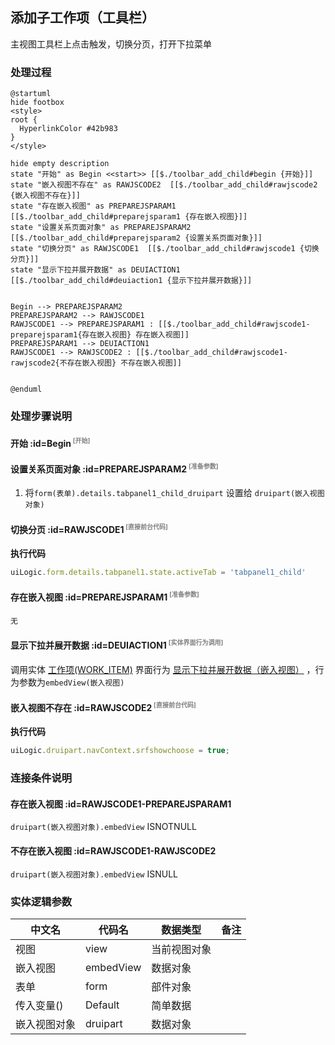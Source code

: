 ## 添加子工作项（工具栏） <!-- {docsify-ignore-all} -->

   主视图工具栏上点击触发，切换分页，打开下拉菜单

### 处理过程

```plantuml
@startuml
hide footbox
<style>
root {
  HyperlinkColor #42b983
}
</style>

hide empty description
state "开始" as Begin <<start>> [[$./toolbar_add_child#begin {开始}]]
state "嵌入视图不存在" as RAWJSCODE2  [[$./toolbar_add_child#rawjscode2 {嵌入视图不存在}]]
state "存在嵌入视图" as PREPAREJSPARAM1  [[$./toolbar_add_child#preparejsparam1 {存在嵌入视图}]]
state "设置关系页面对象" as PREPAREJSPARAM2  [[$./toolbar_add_child#preparejsparam2 {设置关系页面对象}]]
state "切换分页" as RAWJSCODE1  [[$./toolbar_add_child#rawjscode1 {切换分页}]]
state "显示下拉并展开数据" as DEUIACTION1  [[$./toolbar_add_child#deuiaction1 {显示下拉并展开数据}]]


Begin --> PREPAREJSPARAM2
PREPAREJSPARAM2 --> RAWJSCODE1
RAWJSCODE1 --> PREPAREJSPARAM1 : [[$./toolbar_add_child#rawjscode1-preparejsparam1{存在嵌入视图} 存在嵌入视图]]
PREPAREJSPARAM1 --> DEUIACTION1
RAWJSCODE1 --> RAWJSCODE2 : [[$./toolbar_add_child#rawjscode1-rawjscode2{不存在嵌入视图} 不存在嵌入视图]]


@enduml
```


### 处理步骤说明

#### 开始 :id=Begin<sup class="footnote-symbol"> <font color=gray size=1>[开始]</font></sup>




#### 设置关系页面对象 :id=PREPAREJSPARAM2<sup class="footnote-symbol"> <font color=gray size=1>[准备参数]</font></sup>



1. 将`form(表单).details.tabpanel1_child_druipart` 设置给  `druipart(嵌入视图对象)`

#### 切换分页 :id=RAWJSCODE1<sup class="footnote-symbol"> <font color=gray size=1>[直接前台代码]</font></sup>



<p class="panel-title"><b>执行代码</b></p>

```javascript
uiLogic.form.details.tabpanel1.state.activeTab = 'tabpanel1_child'
```

#### 存在嵌入视图 :id=PREPAREJSPARAM1<sup class="footnote-symbol"> <font color=gray size=1>[准备参数]</font></sup>




    无

#### 显示下拉并展开数据 :id=DEUIACTION1<sup class="footnote-symbol"> <font color=gray size=1>[实体界面行为调用]</font></sup>



调用实体 [工作项(WORK_ITEM)](module/ProjMgmt/work_item.md) 界面行为 [显示下拉并展开数据（嵌入视图）](module/ProjMgmt/work_item#界面行为) ，行为参数为`embedView(嵌入视图)`

#### 嵌入视图不存在 :id=RAWJSCODE2<sup class="footnote-symbol"> <font color=gray size=1>[直接前台代码]</font></sup>



<p class="panel-title"><b>执行代码</b></p>

```javascript
uiLogic.druipart.navContext.srfshowchoose = true;
```

### 连接条件说明
#### 存在嵌入视图 :id=RAWJSCODE1-PREPAREJSPARAM1

```druipart(嵌入视图对象).embedView``` ISNOTNULL
#### 不存在嵌入视图 :id=RAWJSCODE1-RAWJSCODE2

```druipart(嵌入视图对象).embedView``` ISNULL


### 实体逻辑参数

|    中文名   |    代码名    |  数据类型      |备注 |
| --------| --------| --------  | --------   |
|视图|view|当前视图对象||
|嵌入视图|embedView|数据对象||
|表单|form|部件对象||
|传入变量(<i class="fa fa-check"/></i>)|Default|简单数据||
|嵌入视图对象|druipart|数据对象||
